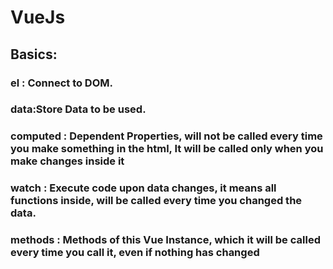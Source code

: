 # VueJs

## Basics:

### el : Connect to DOM.
### data:Store Data to be used.
### computed : Dependent Properties, will not be called every time you make something in the html, It will be called only when you make changes inside it
### watch : Execute code upon data changes, it means all functions inside, will be called every time you changed the data.
### methods : Methods of this Vue Instance, which it will be called every time you call it, even if nothing has changed